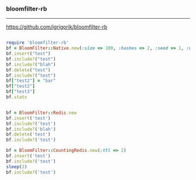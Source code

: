 ### bloomfilter-rb
---
https://github.com/igrigorik/bloomfilter-rb
```

```

```ruby
require 'bloomfilter-rb'
bf = BloomFilter::Native.new(:size => 100, :hashes => 2, :seed => 1, :bucket => 3, :raise => false)
bf.insert("test")
bf.include?("test")
bf.include?("blah")
bf.delete("test")
bf.include?("test")
bf["test2"] = "bar"
bf["test2"]
bf["test3"]
bf.stats


bf = BloomFilter::Redis.new
bf.insert('test')
bf.include?('test')
bf.include?('blah')
bf.delete('test')
bf.include?('test')

bf = BloomFilter::CountingRedis.new(:ttl => 2)
bf.insert('test')
bf.include?('test')
sleep(2)
bf.include?('test')


```

```

```


